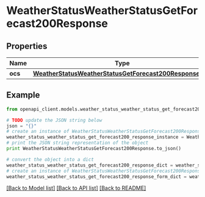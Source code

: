 # WeatherStatusWeatherStatusGetForecast200Response


## Properties
Name | Type | Description | Notes
------------ | ------------- | ------------- | -------------
**ocs** | [**WeatherStatusWeatherStatusGetForecast200ResponseOcs**](WeatherStatusWeatherStatusGetForecast200ResponseOcs.md) |  | 

## Example

```python
from openapi_client.models.weather_status_weather_status_get_forecast200_response import WeatherStatusWeatherStatusGetForecast200Response

# TODO update the JSON string below
json = "{}"
# create an instance of WeatherStatusWeatherStatusGetForecast200Response from a JSON string
weather_status_weather_status_get_forecast200_response_instance = WeatherStatusWeatherStatusGetForecast200Response.from_json(json)
# print the JSON string representation of the object
print WeatherStatusWeatherStatusGetForecast200Response.to_json()

# convert the object into a dict
weather_status_weather_status_get_forecast200_response_dict = weather_status_weather_status_get_forecast200_response_instance.to_dict()
# create an instance of WeatherStatusWeatherStatusGetForecast200Response from a dict
weather_status_weather_status_get_forecast200_response_form_dict = weather_status_weather_status_get_forecast200_response.from_dict(weather_status_weather_status_get_forecast200_response_dict)
```
[[Back to Model list]](../README.md#documentation-for-models) [[Back to API list]](../README.md#documentation-for-api-endpoints) [[Back to README]](../README.md)


